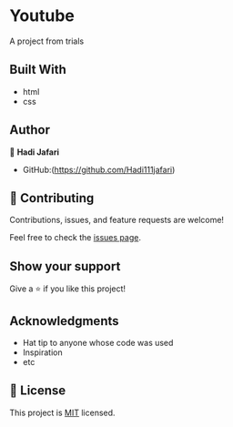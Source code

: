 # Youtube
A project from trials

## Built With

- html
- css


## Author

👤 **Hadi Jafari**

- GitHub:(https://github.com/Hadi111jafari)


## 🤝 Contributing

Contributions, issues, and feature requests are welcome!

Feel free to check the [issues page](../../issues/).

## Show your support

Give a ⭐️ if you like this project!

## Acknowledgments

- Hat tip to anyone whose code was used
- Inspiration
- etc

## 📝 License

This project is [MIT](./MIT.md) licensed.
